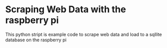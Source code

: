 # Scraping Web Data with the raspberry pi

This python stript is example code to scrape web data and load to a sqllite database on the raspberry pi

